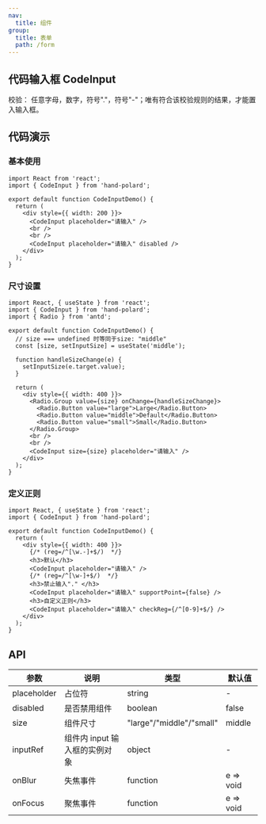 ```yaml
---
nav:
  title: 组件
group:
  title: 表单
  path: /form
---
```


## 代码输入框 CodeInput

<Alert type="info">
  校验： 任意字母，数字，符号"."，符号"-"；唯有符合该校验规则的结果，才能置入输入框。
</Alert>

## 代码演示

### 基本使用

```tsx
import React from 'react';
import { CodeInput } from 'hand-polard';

export default function CodeInputDemo() {
  return (
    <div style={{ width: 200 }}>
      <CodeInput placeholder="请输入" />
      <br />
      <br />
      <CodeInput placeholder="请输入" disabled />
    </div>
  );
}
```

### 尺寸设置

```tsx
import React, { useState } from 'react';
import { CodeInput } from 'hand-polard';
import { Radio } from 'antd';

export default function CodeInputDemo() {
  // size === undefined 时等同于size: "middle"
  const [size, setInputSize] = useState('middle');

  function handleSizeChange(e) {
    setInputSize(e.target.value);
  }

  return (
    <div style={{ width: 400 }}>
      <Radio.Group value={size} onChange={handleSizeChange}>
        <Radio.Button value="large">Large</Radio.Button>
        <Radio.Button value="middle">Default</Radio.Button>
        <Radio.Button value="small">Small</Radio.Button>
      </Radio.Group>
      <br />
      <br />
      <CodeInput size={size} placeholder="请输入" />
    </div>
  );
}
```

### 定义正则

```tsx
import React, { useState } from 'react';
import { CodeInput } from 'hand-polard';

export default function CodeInputDemo() {
  return (
    <div style={{ width: 400 }}>
      {/* (reg=/^[\w.-]+$/)  */}
      <h3>默认</h3>
      <CodeInput placeholder="请输入" />
      {/* (reg=/^[\w-]+$/)  */}
      <h3>禁止输入"." </h3>
      <CodeInput placeholder="请输入" supportPoint={false} />
      <h3>自定义正则</h3>
      <CodeInput placeholder="请输入" checkReg={/^[0-9]+$/} />
    </div>
  );
}
```

## API

| 参数        | 说明                          | 类型                     | 默认值    |
| ----------- | ----------------------------- | ------------------------ | --------- |
| placeholder | 占位符                        | string                   | -         |
| disabled    | 是否禁用组件                  | boolean                  | false     |
| size        | 组件尺寸                      | "large"/"middle"/"small" | middle    |
| inputRef    | 组件内 input 输入框的实例对象 | object                   | -         |
| onBlur      | 失焦事件                      | function                 | e => void |
| onFocus     | 聚焦事件                      | function                 | e => void |
